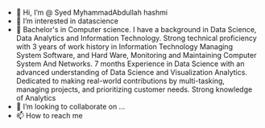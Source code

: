 - 👋 Hi, I’m @ Syed MyhammadAbdullah hashmi
- 👀 I’m interested in datascience
- 🌱 Bachelor's in Computer science. I have a background in Data Science, Data Analytics and Information Technology. Strong technical proficiency with 3 years of work history in Information Technology Managing System Software, and Hard Ware, Monitoring and Maintaining Computer System And Networks. 
7 months Experience in Data Science with an advanced understanding of Data Science and Visualization Analytics. Dedicated to making real-world contributions by multi-tasking, managing projects, and prioritizing customer needs. Strong knowledge of Analytics
- 💞️ I’m looking to collaborate on ...
- 📫 How to reach me 


